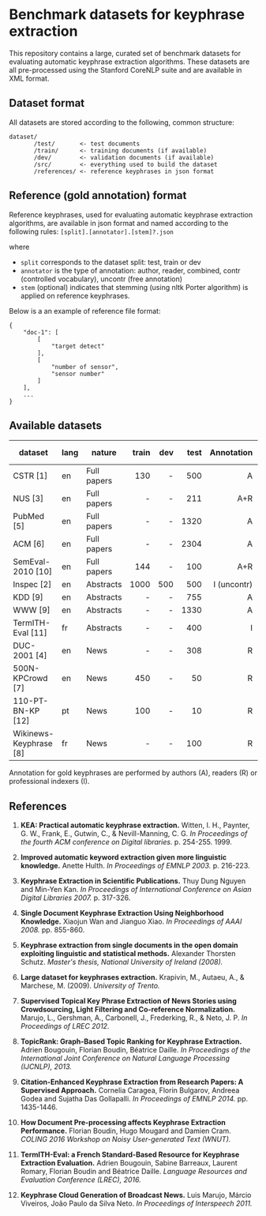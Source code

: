 # Benchmark datasets for keyphrase extraction

This repository contains a large, curated set of benchmark datasets for
evaluating automatic keyphrase extraction algorithms. These datasets are all
pre-processed using the Stanford CoreNLP suite and are available in XML format.

## Dataset format

All datasets are stored according to the following, common structure:

    dataset/
           /test/       <- test documents
           /train/      <- training documents (if available)
           /dev/        <- validation documents (if available)
           /src/        <- everything used to build the dataset
           /references/ <- reference keyphrases in json format

## Reference (gold annotation) format

Reference keyphrases, used for evaluating automatic keyphrase extraction
algorithms, are available in json format and named according to the following
rules: `[split].[annotator].[stem]?.json`

where

* `split` corresponds to the dataset split: test, train or dev
* `annotator` is the type of annotation: author, reader, combined, contr (controlled vocabulary), uncontr (free annotation)
* `stem` (optional) indicates that stemming (using nltk Porter algorithm) is applied on reference keyphrases.

Below is a an example of reference file format:

    {
        "doc-1": [
            [
                "target detect"
            ],
            [
                "number of sensor",
                "sensor number"
            ]
        ],
        ...
    }

## Available datasets

| dataset                | lang | nature       | train | dev | test | Annotation  | #kp (test) | #words (test) |
| ---------------------- | ---- | ------------ | ----: | --: | ---: | ----------: | ---------: | ------------: |
| CSTR [1]               | en   | Full papers  | 130   | -   | 500  | A           | 5.4        | 11501.4       |
| NUS [3]                | en   | Full papers  | -     | -   | 211  | A+R         | 11.0       | 8398.3        |
| PubMed [5]             | en   | Full papers  | -     | -   | 1320 | A           | 5.4        | 820.6         |
| ACM [6]                | en   | Full papers  | -     | -   | 2304 | A           | 5.3        | 9197.6        |
| SemEval-2010 [10]      | en   | Full papers  | 144   | -   | 100  | A+R         | 14.7       | 7961.2        |
| Inspec [2]             | en   | Abstracts    | 1000  | 500 | 500  | I (uncontr) | 9.8        | 134.6         |
| KDD [9]                | en   | Abstracts    | -     | -   | 755  | A           | 4.1        | 190.7         |
| WWW [9]                | en   | Abstracts    | -     | -   | 1330 | A           | 4.8        | 163.5         |
| TermITH-Eval [11]      | fr   | Abstracts    | -     | -   | 400  | I           | 11.8       | 164.7         |
| DUC-2001 [4]           | en   | News         | -     | -   | 308  | R           | 8.1        | 847.2         |
| 500N-KPCrowd [7]       | en   | News         | 450   | -   | 50   | R           | 46.2       | 465.3         |
| 110-PT-BN-KP [12]      | pt   | News         | 100   | -   | 10   | R           | 27.6       | 439.4         |
| Wikinews-Keyphrase [8] | fr   | News         | -     | -   | 100  | R           | 9.7        | 313.6         |

Annotation for gold keyphrases are performed by authors (A), readers (R) or
professional indexers (I).


## References

1. **KEA: Practical automatic keyphrase extraction.**
   Witten, I. H., Paynter, G. W., Frank, E., Gutwin, C., & Nevill-Manning, C. G.
   *In Proceedings of the fourth ACM conference on Digital libraries.*
   p. 254-255. 1999.

2. **Improved automatic keyword extraction given more linguistic knowledge.**
   Anette Hulth.
   *In Proceedings of EMNLP 2003.*
   p. 216-223.

3. **Keyphrase Extraction in Scientific Publications.**
   Thuy Dung Nguyen and Min-Yen Kan.
   *In Proceedings of International Conference on Asian Digital Libraries 2007.*
   p. 317-326.

4. **Single Document Keyphrase Extraction Using Neighborhood Knowledge.**
   Xiaojun Wan and Jianguo Xiao.
   *In Proceedings of AAAI 2008.*
   pp. 855-860.

5. **Keyphrase extraction from single documents in the open domain exploiting
   linguistic and statistical methods.**
   Alexander Thorsten Schutz. 
   *Master's thesis, National University of Ireland (2008).*

6. **Large dataset for keyphrases extraction.**
   Krapivin, M., Autaeu, A., & Marchese, M. (2009). 
   *University of Trento.*

7. **Supervised Topical Key Phrase Extraction of News Stories using
   Crowdsourcing, Light Filtering and Co-reference Normalization.**
   Marujo, L., Gershman, A., Carbonell, J., Frederking, R., & Neto, J. P.
   *In Proceedings of LREC 2012.*

8. **TopicRank: Graph-Based Topic Ranking for Keyphrase Extraction.**
   Adrien Bougouin, Florian Boudin, Béatrice Daille.
   *In Proceedings of the International Joint Conference on Natural Language
   Processing (IJCNLP), 2013.*

9. **Citation-Enhanced Keyphrase Extraction from Research Papers: A Supervised
   Approach.**
   Cornelia Caragea, Florin Bulgarov, Andreea Godea and Sujatha Das Gollapalli.
   *In Proceedings of EMNLP 2014.*
   pp. 1435-1446.

10. **How Document Pre-processing affects Keyphrase Extraction Performance.**
    Florian Boudin, Hugo Mougard and Damien Cram.
    *COLING 2016 Workshop on Noisy User-generated Text (WNUT).*

11. **TermITH-Eval: a French Standard-Based Resource for Keyphrase Extraction
    Evaluation.**
    Adrien Bougouin, Sabine Barreaux, Laurent Romary, Florian Boudin and​
    Béatrice Daille.
    *Language Resources and Evaluation Conference (LREC), 2016.*

12. **Keyphrase Cloud Generation of Broadcast News.**
    Luis Marujo, Márcio Viveiros, João Paulo da Silva Neto.
    *In Proceedings of Interspeech 2011.*
